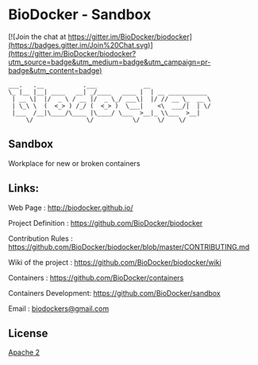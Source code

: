 BioDocker - Sandbox
=========

[![Join the chat at https://gitter.im/BioDocker/biodocker](https://badges.gitter.im/Join%20Chat.svg)](https://gitter.im/BioDocker/biodocker?utm_source=badge&utm_medium=badge&utm_campaign=pr-badge&utm_content=badge)

```
___.   .__           .___             __                 
\_ |__ |__| ____   __| _/____   ____ |  | __ ___________ 
 | __ \|  |/  _ \ / __ |/  _ \_/ ___\|  |/ // __ \_  __ \
 | \_\ \  (  <_> ) /_/ (  <_> )  \___|    <\  ___/|  | \/
 |___  /__|\____/\____ |\____/ \___  >__|_ \\___  >__|   
     \/               \/           \/     \/    \/       

 ```

Sandbox
--------
Workplace for new or broken containers

Links:
-------
Web Page              : http://biodocker.github.io/

Project Definition    : https://github.com/BioDocker/biodocker

Contribution Rules    : https://github.com/BioDocker/biodocker/blob/master/CONTRIBUTING.md

Wiki of the project   : https://github.com/BioDocker/biodocker/wiki

Containers            : https://github.com/BioDocker/containers

Containers Development: https://github.com/BioDocker/sandbox

Email                 : biodockers@gmail.com

License
----------

[Apache 2](http://www.apache.org/licenses/LICENSE-2.0)
